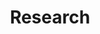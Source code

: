 ---
layout: page
title: Research
nav: true
dropdown: true
children: 
    - title: Current research
      permalink: /research/
    - title: divider
    - title: Thesis proposal
      permalink: /thesis/
---